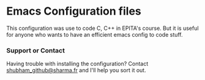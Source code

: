 Emacs Configuration files
====

This configuration was use to code C, C++ in EPITA's course. But it is useful for anyone who wants to have an efficient emacs config to code stuff.

### Support or Contact

Having trouble with installing the configuration? Contact shubham_github@sharma.fr and I'll help you sort it out.